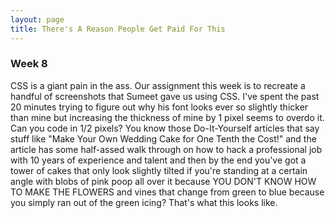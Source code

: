 ```yaml
---
layout: page
title: There's A Reason People Get Paid For This
---
```

<h3>Week 8</h3>

CSS is a giant pain in the ass. Our assignment this week is to recreate a handful of screenshots that Sumeet gave us using CSS. I've spent the past 20 minutes trying to figure out why his font looks ever so slightly thicker than mine but increasing the thickness of mine by 1 pixel seems to overdo it. Can you code in 1/2 pixels? You know those Do-It-Yourself articles that say stuff like "Make Your Own Wedding Cake for One Tenth the Cost!" and the article has some half-assed walk through on how to hack a professional job with 10 years of experience and talent and then by the end you've got a tower of cakes that only look slightly tilted if you're standing at a certain angle with blobs of pink poop all over it because YOU DON'T KNOW HOW TO MAKE THE FLOWERS and vines that change from green to blue because you simply ran out of the green icing? That's what this looks like. 